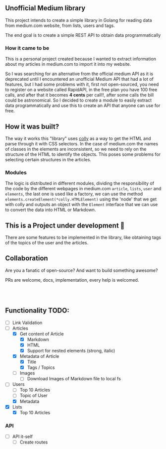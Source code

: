 ## Unofficial Medium library

This project intends to create a simple library in Golang for 
reading data from medium.com website, from lists, users and tags.

The end goal is to create a simple REST API to obtain data programmatically

### How it came to be

This is a personal project created because I wanted to extract information about my
articles in medium.com to import it into my website.

So I was searching for an alternative from the official medium API as it is deprecated until I encountered an unofficial Medium API that had a lot of 
features, but I had some problems with it, first not open-sourced, you need to register on a website 
called RapidAPI, in the free plan you have 100 free calls, and after that it becomes <strong>4 cents</strong> per call!!, 
after some calls the bill could be astronomical. So I decided to create a module to easily extract data programmatically and use this to create an API that anyone can use for free.


## How it was built?

The way it works this "library" uses [colly]([google.com](https://pkg.go.dev/github.com/gocolly/colly@v1.2.0#section-readme)) as a way to get the HTML and parse through it with CSS selectors. In the case of medium.com the names of classes in the elements are inconsistent, so we need to rely on the structure of the HTML to identify the objects. This poses some problems for selecting certain structures in the articles. 

### Modules

The logic is distributed in different modules, dividing the responsibility of the code by the different webpages in medium.com `article`, `lists`, `user` and `elements`, the last one is used like a factory, we can use the method `elements.createElement(*colly.HTMLElement)` using the 'node' that we get with colly and outputs an object with the `Element` interface that we can use to convert the data into HTML or Markdown. 


## This is a Project under development 🔧

There are some features to be implemented in the library, like obtaining tags of the topics of the user and the articles.

## Collaboration

Are you a fanatic of open-source? And want to build something awesome?

PRs are welcome, docs, implementation, every help is welcomed.


</br>
</br>

## Functionality TODO:

  - [ ] Link Validation
  - [ ] Articles
    - [x] Get content of Article
      - [x] Markdown
      - [x] HTML
      - [x] Support for nested elements (strong, italic)
    - [x] Metadata of Article
      - [x] Title
      - [x] Tags / Topics
    - [ ] Images
      - [ ] Download Images of Markdown file to local fs

  - [ ] Users
    - [ ] Top 10 Articles
    - [ ] Topic of User
    - [x] Metadata
  
  - [x] Lists
    - [x] Top 10 Articles

### API
  - [ ] API it-self 
    - [ ] Create routes